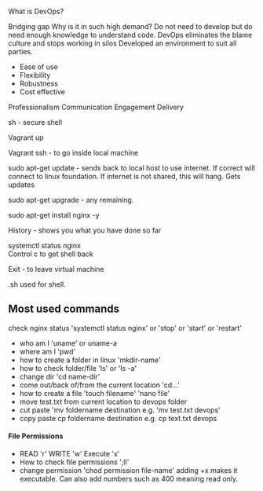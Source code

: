 What is DevOps?

Bridging gap
Why is it in such high demand?
Do not need to develop but do need enough knowledge to understand code. 
DevOps eliminates the blame culture and stops working in silos
Developed an environment to suit all parties. 

- Ease of use
- Flexibility 
- Robustness
- Cost effective

Professionalism
Communication
Engagement
Delivery 

sh - secure shell

Vagrant up

Vagrant ssh - to go inside local machine

sudo apt-get update - sends back to local host to use internet. If correct will connect to linux foundation. If internet is not shared, this will hang. Gets updates

sudo apt-get upgrade - any remaining. 

sudo apt-get install nginx -y

History - shows you what you have done so far

systemctl status nginx	
Control c to get shell back

Exit - to leave virtual machine

.sh used for shell. 

## Most used commands

check nginx status 'systemctl status nginx' or 'stop' or 'start' or 'restart'

- who am I 'uname' or uname-a
- where am I 'pwd'
- how to create a folder in linux 'mkdir-name'
- how to check folder/file 'ls' or 'ls -a'
- change dir 'cd name-dir'
- come out/back of/from the current location 'cd...'
- how to create a file 'touch filename' 'nano file' 
- move test.txt from current location to devops folder 
- cut paste 'mv foldername destination e.g. 'mv test.txt devops'
- copy paste cp foldername destination e.g. cp text.txt devops

#### File Permissions
- READ 'r' WRITE 'w' Execute 'x' 
- How to check file permissions ';ll' 
- change permission 'chod permission file-name' adding +x makes it executable. 
Can also add numbers such as 400 meaning read only. 
